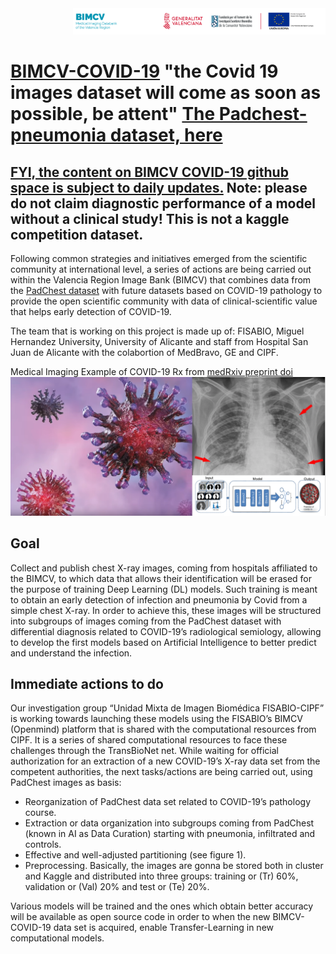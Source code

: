 <div class="clearfix" style="padding: 0px; padding-left: 100px; display: flex; flex-wrap: nowrap; justify-content: space-evenly; align-items:center">
<a href="http://bimcv.cipf.es/"><img src="https://github.com/BIMCV-CSUSP/BIMCV-COVID-19/blob/master/chestRx/logoinst.png?raw=true"</a><a href="http://ceib.san.gva.es"></a></div>

# [BIMCV-COVID-19](http://bimcv.cipf.es/bimcv-projects/bimcv-covid19) "the Covid 19 images dataset will come as soon as possible, be attent" [The Padchest-pneumonia dataset, here](https://github.com/BIMCV-CSUSP/BIMCV-COVID-19/tree/master/padchest-covid#data-sources-bimcv-padchest)

## [FYI, the content on BIMCV COVID-19 github space is subject to daily updates.](https://github.com/BIMCV-CSUSP/BIMCV-COVID-19/tree/master/padchest-covid) Note: please do not claim diagnostic performance of a model without a clinical study! This is not a kaggle competition dataset.

Following common strategies and initiatives emerged from the scientific community at international level, a series of actions are being carried out within the Valencia Region Image Bank (BIMCV) that combines data from the [PadChest dataset](http://bimcv.cipf.es/bimcv-projects/padchest) with future datasets based on COVID-19 pathology to provide the open scientific community with data of clinical-scientific value that helps early detection of COVID-19.

The team that is working on this project is made up of: FISABIO, Miguel Hernandez University, University of Alicante and staff from Hospital San Juan de Alicante with the colabortion of MedBravo, GE and CIPF.

Medical Imaging Example of COVID-19 Rx from [medRxiv preprint doi](https://doi.org/10.1101/2020.02.14.20023028)
![ChestRX-COVID](https://github.com/BIMCV-CSUSP/BIMCV-COVID-19/blob/master/chestRx/deepChest-covid.png)

## Goal
Collect and publish chest X-ray images, coming from hospitals affiliated to the BIMCV, to which data that allows their identification will be erased for the purpose of training Deep Learning (DL) models. Such training is meant to obtain an early detection of infection and pneumonia by Covid from a simple chest X-ray. 
In order to achieve this, these images will be structured into subgroups of images coming from the PadChest dataset with differential diagnosis related to COVID-19’s radiological semiology, allowing to develop the first models based on Artificial Intelligence to better predict and understand the infection. 
## Immediate actions to do
Our investigation group “Unidad Mixta de Imagen Biomédica FISABIO-CIPF” is working towards launching these models using the FISABIO’s BIMCV (Openmind) platform that is shared with the computational resources from CIPF. It is a series of shared computational resources to face these challenges through the TransBioNet net.
While waiting for official authorization for an extraction of a new COVID-19’s X-ray data set from the competent authorities, the next tasks/actions are being carried out, using PadChest images as basis:

* Reorganization of PadChest data set related to COVID-19’s pathology course. 
* Extraction or data organization into subgroups coming from PadChest (known in AI as Data Curation) starting with pneumonia, infiltrated and controls. 
* Effective and well-adjusted partitioning (see figure 1).
* Preprocessing. Basically, the images are gonna be stored both in cluster and Kaggle and distributed into three groups: training or (Tr) 60%, validation or (Val) 20% and test or (Te) 20%. 

Various models will be trained and the ones which obtain better accuracy will be available as open source code in order to when the new BIMCV-COVID-19 data set is acquired, enable Transfer-Learning in new computational models.
